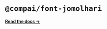# `@compai/font-jomolhari`

[**Read the docs &rarr;**](https://components.ai/docs/typefaces/jomolhari)
